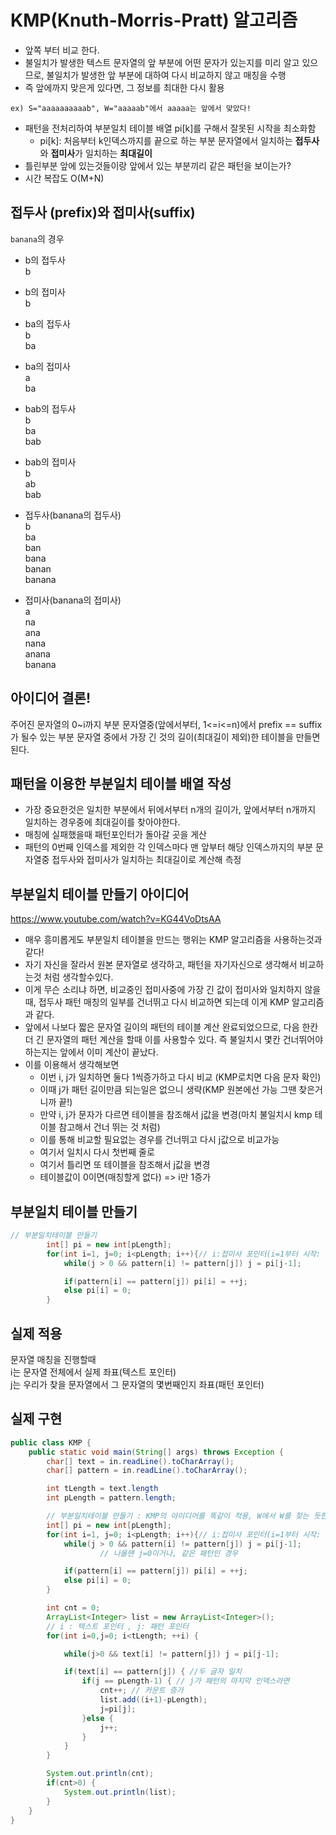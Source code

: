 # KMP(Knuth-Morris-Pratt) 알고리즘

- 앞쪽 부터 비교 한다.
- 불일치가 발생한 텍스트 문자열의 앞 부분에 어떤 문자가 있는지를 미리 알고 있으므로, 불일치가 발생한 앞 부분에 대하여 다시 비교하지 않고 매칭을 수행
- 즉 앞에까지 맞은게 있다면, 그 정보를 최대한 다시 활용

```
ex) S="aaaaaaaaaab", W="aaaaab"에서 aaaaa는 앞에서 맞았다!
```

- 패턴을 전처리하여 부분일치 테이블 배열 pi[k]를 구해서 잘못된 시작을 최소화함
  - pi[k]: 처음부터 k인덱스까지를 끝으로 하는 부분 문자열에서 일치하는 **접두사**와 **접미사**가 일치하는 **최대길이**
- 틀린부분 앞에 있는것들이랑 앞에서 있는 부분끼리 같은 패턴을 보이는가?
- 시간 복잡도 O(M+N)

## 접두사 (prefix)와 접미사(suffix)

`banana`의 경우

- b의 접두사  
  b
- b의 접미사  
  b
- ba의 접두사  
  b  
  ba
- ba의 접미사  
  a  
  ba

- bab의 접두사  
  b  
  ba  
  bab
- bab의 접미사  
  b  
  ab  
  bab
- 접두사(banana의 접두사)  
  b  
  ba  
  ban  
  bana  
  banan  
  banana

- 접미사(banana의 접미사)  
  a  
  na  
  ana  
  nana  
  anana  
  banana

## 아이디어 결론!

주어진 문자열의 0~i까지 부분 문자열중(앞에서부터, 1<=i<=n)에서 prefix == suffix가 될수 있는 부분 문자열 중에서 가장 긴 것의 길이(최대길이 제외)한 테이블을 만들면 된다.

## 패턴을 이용한 부분일치 테이블 배열 작성

- 가장 중요한것은 일치한 부분에서 뒤에서부터 n개의 길이가, 앞에서부터 n개까지 일치하는 경우중에 최대길이를 찾아야한다.
- 매칭에 실패했을때 패턴포인터가 돌아갈 곳을 게산
- 패턴의 0번째 인덱스를 제외한 각 인덱스마다 맨 앞부터 해당 인덱스까지의 부분 문자열중 접두사와 접미사가 일치하는 최대길이로 계산해 측정

## 부분일치 테이블 만들기 아이디어

https://www.youtube.com/watch?v=KG44VoDtsAA

- 매우 흥미롭게도 부분일치 테이블을 만드는 행위는 KMP 알고리즘을 사용하는것과 같다!
- 자기 자신을 잘라서 원본 문자열로 생각하고, 패턴을 자기자신으로 생각해서 비교하는것 처럼 생각할수있다.
- 이게 무슨 소리냐 하면, 비교중인 접미사중에 가장 긴 값이 접미사와 일치하지 않을때, 접두사 패턴 매칭의 일부를 건너뛰고 다시 비교하면 되는데 이게 KMP 알고리즘과 같다.
- 앞에서 나보다 짧은 문자열 길이의 패턴의 테이블 계산 완료되었으므로, 다음 한칸 더 긴 문자열의 패턴 계산을 할때 이를 사용할수 있다. 즉 불일치시 몇칸 건너뛰어야하는지는 앞에서 이미 계산이 끝났다.
- 이를 이용해서 생각해보면
  - 이번 i, j가 일치하면 둘다 1씩증가하고 다시 비교 (KMP로치면 다음 문자 확인)
  - 이때 j가 패턴 길이만큼 되는일은 없으니 생략(KMP 원본에선 가능 그땐 찾은거니까 끝!)
  - 만약 i, j가 문자가 다르면 테이블을 참조해서 j값을 변경(마치 불일치시 kmp 테이블 참고해서 건너 뛰는 것 처럼)
  - 이를 통해 비교할 필요없는 경우를 건너뛰고 다시 j값으로 비교가능
  - 여기서 일치시 다시 첫번째 줄로
  - 여기서 틀리면 또 테이블을 참조해서 j값을 변경
  - 테이블값이 0이면(매칭할게 없다) => i만 1증가

## 부분일치 테이블 만들기

```java
// 부분일치테이블 만들기
		int[] pi = new int[pLength];
	    for(int i=1, j=0; i<pLength; i++){// i:접미사 포인터(i=1부터 시작: 부분일치테이블를 만드는게 목적이므로 첫글자 틀리면 0위치로 가야한다.), j:접두사 포인터
	        while(j > 0 && pattern[i] != pattern[j]) j = pi[j-1];

	        if(pattern[i] == pattern[j]) pi[i] = ++j;
	        else pi[i] = 0;
	    }
```

## 실제 적용

문자열 매칭을 진행할때  
i는 문자열 전체에서 실제 좌표(텍스트 포인터)  
j는 우리가 찾을 문자열에서 그 문자열의 몇번째인지 좌표(패턴 포인터)

## 실제 구현

```java
public class KMP {
	public static void main(String[] args) throws Exception {
		char[] text = in.readLine().toCharArray();
		char[] pattern = in.readLine().toCharArray();

		int tLength = text.length
		int pLength = pattern.length;

		// 부분일치테이블 만들기 : KMP의 아이디어를 똑같이 적용, W에서 W를 찾는 듯한 행위를 해서...
		int[] pi = new int[pLength];
	    for(int i=1, j=0; i<pLength; i++){// i:접미사 포인터(i=1부터 시작: 우리는 부분일치테이블를 만드는게 목적이므로 첫글자 틀리면 0위치로 가야하므로.), j:접두사 포인터
	        while(j > 0 && pattern[i] != pattern[j]) j = pi[j-1];
					// 나올땐 j=0이거나, 같은 패턴인 경우

	        if(pattern[i] == pattern[j]) pi[i] = ++j;
	        else pi[i] = 0;
	    }

		int cnt = 0;
		ArrayList<Integer> list = new ArrayList<Integer>();
		// i : 텍스트 포인터 , j: 패턴 포인터
		for(int i=0,j=0; i<tLength; ++i) {

			while(j>0 && text[i] != pattern[j]) j = pi[j-1];

			if(text[i] == pattern[j]) { //두 글자 일치
				if(j == pLength-1) { // j가 패턴의 마지막 인덱스라면
					cnt++; // 카운트 증가
					list.add((i+1)-pLength);
					j=pi[j];
				}else {
					j++;
				}
			}
		}

		System.out.println(cnt);
		if(cnt>0) {
			System.out.println(list);
		}
	}
}
```
